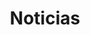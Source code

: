 ---
title: Noticias
description: Noticias relevantes al que hacer academico y/o profecional
image:

# Badge style
style:
    background: "#2a9d8f"
    color: "#fff"
---